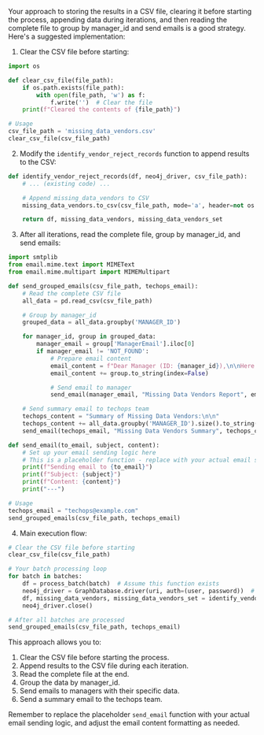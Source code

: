 Your approach to storing the results in a CSV file, clearing it before starting the process, appending data during iterations, and then reading the complete file to group by manager_id and send emails is a good strategy. Here's a suggested implementation:

1. Clear the CSV file before starting:

```python
import os

def clear_csv_file(file_path):
    if os.path.exists(file_path):
        with open(file_path, 'w') as f:
            f.write('')  # Clear the file
    print(f"Cleared the contents of {file_path}")

# Usage
csv_file_path = 'missing_data_vendors.csv'
clear_csv_file(csv_file_path)
```

2. Modify the `identify_vendor_reject_records` function to append results to the CSV:

```python
def identify_vendor_reject_records(df, neo4j_driver, csv_file_path):
    # ... (existing code) ...

    # Append missing_data_vendors to CSV
    missing_data_vendors.to_csv(csv_file_path, mode='a', header=not os.path.exists(csv_file_path), index=False)

    return df, missing_data_vendors, missing_data_vendors_set
```

3. After all iterations, read the complete file, group by manager_id, and send emails:

```python
import smtplib
from email.mime.text import MIMEText
from email.mime.multipart import MIMEMultipart

def send_grouped_emails(csv_file_path, techops_email):
    # Read the complete CSV file
    all_data = pd.read_csv(csv_file_path)

    # Group by manager_id
    grouped_data = all_data.groupby('MANAGER_ID')

    for manager_id, group in grouped_data:
        manager_email = group['ManagerEmail'].iloc[0]
        if manager_email != 'NOT_FOUND':
            # Prepare email content
            email_content = f"Dear Manager (ID: {manager_id}),\n\nHere are the missing data vendors for your team:\n\n"
            email_content += group.to_string(index=False)

            # Send email to manager
            send_email(manager_email, "Missing Data Vendors Report", email_content)

    # Send summary email to techops team
    techops_content = "Summary of Missing Data Vendors:\n\n"
    techops_content += all_data.groupby('MANAGER_ID').size().to_string()
    send_email(techops_email, "Missing Data Vendors Summary", techops_content)

def send_email(to_email, subject, content):
    # Set up your email sending logic here
    # This is a placeholder function - replace with your actual email sending code
    print(f"Sending email to {to_email}")
    print(f"Subject: {subject}")
    print(f"Content: {content}")
    print("---")

# Usage
techops_email = "techops@example.com"
send_grouped_emails(csv_file_path, techops_email)
```

4. Main execution flow:

```python
# Clear the CSV file before starting
clear_csv_file(csv_file_path)

# Your batch processing loop
for batch in batches:
    df = process_batch(batch)  # Assume this function exists
    neo4j_driver = GraphDatabase.driver(uri, auth=(user, password))  # Set up Neo4j driver
    df, missing_data_vendors, missing_data_vendors_set = identify_vendor_reject_records(df, neo4j_driver, csv_file_path)
    neo4j_driver.close()

# After all batches are processed
send_grouped_emails(csv_file_path, techops_email)
```

This approach allows you to:
1. Clear the CSV file before starting the process.
2. Append results to the CSV file during each iteration.
3. Read the complete file at the end.
4. Group the data by manager_id.
5. Send emails to managers with their specific data.
6. Send a summary email to the techops team.

Remember to replace the placeholder `send_email` function with your actual email sending logic, and adjust the email content formatting as needed.